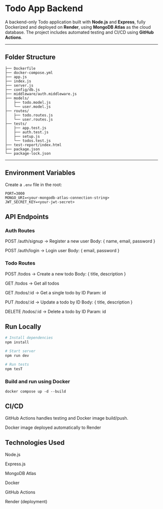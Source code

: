 # Todo App Backend

A backend-only Todo application built with **Node.js** and **Express**, fully Dockerized and deployed on **Render**, using **MongoDB Atlas** as the cloud database. The project includes automated testing and CI/CD using **GitHub Actions**.

---

## Folder Structure

```
├── Dockerfile
├── docker-compose.yml
├── app.js
├── index.js
├── server.js
├── config/db.js
├── middleware/auth.middleware.js
├── models/
│   ├── todo.model.js
│   └── user.model.js
├── routes/
│   ├── todo.routes.js
│   └── user.routes.js
├── tests/
│   ├── app.test.js
│   ├── auth.test.js
│   ├── setup.js
│   └── todos.test.js
├── test-report/index.html
├── package.json
└── package-lock.json
```


---

## Environment Variables

Create a `.env` file in the root:
```
PORT=3000
MONGO_URI=<your-mongodb-atlas-connection-string>
JWT_SECRET_KEY=<your-jwt-secret>
```

## API Endpoints

### Auth Routes
POST /auth/signup → Register a new user
Body: { name, email, password }

POST /auth/login → Login user
Body: { email, password }

### Todo Routes
POST /todos → Create a new todo
Body: { title, description }

GET /todos → Get all todos

GET /todos/:id → Get a single todo by ID
Param: id

PUT /todos/:id → Update a todo by ID
Body: { title, description }

DELETE /todos/:id → Delete a todo by ID
Param: id

## Run Locally

```bash
# Install dependencies
npm install

# Start server
npm run dev

# Run tests
npm tesT
```

### Build and run using Docker
```
docker compose up -d --build
```

## CI/CD
GitHub Actions handles testing and Docker image build/push.

Docker image deployed automatically to Render

## Technologies Used
Node.js

Express.js

MongoDB Atlas

Docker

GitHub Actions

Render (deployment)